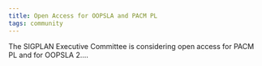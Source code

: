 ```yaml
---
title: Open Access for OOPSLA and PACM PL
tags: community
---
```


The SIGPLAN Executive Committee is considering open access for PACM PL and for OOPSLA 2....